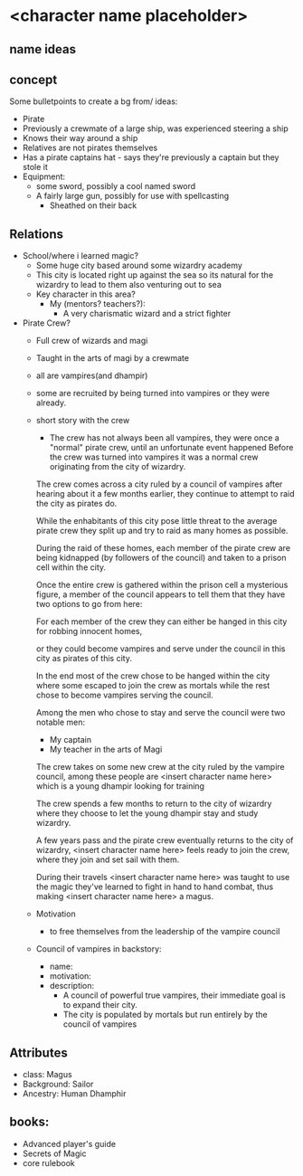 # \<character name placeholder>

## name ideas

## concept

Some bulletpoints to create a bg from/ ideas:
*   Pirate
*   Previously a crewmate of a large ship, was experienced steering a ship
*   Knows their way around a ship
*   Relatives are not pirates themselves
*   Has a pirate captains hat - says they're previously a captain but they stole it
*   Equipment:
    *   some sword, possibly a cool named sword
    *   A fairly large gun, possibly for use with spellcasting
        *   Sheathed on their back
## Relations
*  School/where i learned magic?
   *  Some huge city based around some wizardry academy
   *  This city is located right up against the sea so its natural for the wizardry to lead to them also venturing out to sea
   *  Key character in this area?
      *  My (mentors? teachers?):
         *  A very charismatic wizard and a strict fighter
*  Pirate Crew?
   *  Full crew of wizards and magi
   *  Taught in the arts of magi by a crewmate
   *  all are vampires(and dhampir)
   *  some are recruited by being turned into vampires or they were already.
   *  short story with the crew
	  *  The crew has not always been all vampires, they were once a "normal" pirate crew, until an unfortunate event happened
	  Before the crew was turned into vampires it was a normal crew originating from the city of wizardry.
	  
	  The crew comes across a city ruled by a council of vampires after hearing about it a few months earlier, they continue to attempt to raid the city as pirates do.
	  
	  While the enhabitants of this city pose little threat to the average pirate crew they split up and try to raid as many homes as possible.
	  
	  During the raid of these homes, each member of the pirate crew are being kidnapped (by followers of the council) and taken to a prison cell within the city.
	  
	  Once the entire crew is gathered within the prison cell a mysterious figure, a member of the council appears to tell them that they have two options to go from here:
	  
	  For each member of the crew they can either be hanged in this city for robbing innocent homes, 
	  
	  or they could become vampires and serve under the council in this city as pirates of this city.
	  
	  In the end most of the crew chose to be hanged within the city where some escaped to join the crew as mortals while the rest chose to become vampires serving the council.
	  
	  Among the men who chose to stay and serve the council were two notable men:
	  *   My captain
	  *   My teacher in the arts of Magi
	  
	  The crew takes on some new crew at the city ruled by the vampire council, among these people are \<insert character name here> which is a young dhampir looking for training
	  
	  The crew spends a few months to return to the city of wizardry where they choose to let the young dhampir stay and study wizardry.
	  
	  A few years pass and the pirate crew eventually returns to the city of wizardry, \<insert character name here> feels ready to join the crew, where they join and set sail with them.
	  
	  During their travels \<insert character name here> was taught to use the magic they've learned to fight in hand to hand combat, thus making \<insert character name here> a magus.
   *  Motivation
      *   to free themselves from the leadership of the vampire council
   *  Council of vampires in backstory:
      *  name: 
	  *  motivation:
	  *  description:
	     *  A council of powerful true vampires, their immediate goal is to expand their city.
		 *  The city is populated by mortals but run entirely by the council of vampires
## Attributes
*   class:      Magus
*   Background: Sailor
*   Ancestry:   Human Dhamphir

## books:
*   Advanced player's guide
*   Secrets of Magic
*   core rulebook
